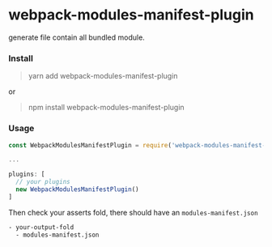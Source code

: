 # webpack-modules-manifest-plugin
generate file contain all bundled module.

### Install

> yarn add webpack-modules-manifest-plugin

or

> npm install webpack-modules-manifest-plugin


### Usage

```js
const WebpackModulesManifestPlugin = require('webpack-modules-manifest-plugin');

...

plugins: [
  // your plugins
  new WebpackModulesManifestPlugin()
]
```

Then check your asserts fold, there should have an `modules-manifest.json`

```sh
- your-output-fold
  - modules-manifest.json
```